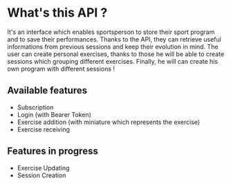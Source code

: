 # What's this API ? 

It's an interface which enables sportsperson to store their sport program and to save their performances. Thanks to the API, they can retrieve useful informations from previous sessions and keep their evolution in mind. The user can create personal exercises, thanks to those he will be able to create sessions which grouping different exercises. Finally, he will can create his own program with different sessions !

## Available features

* Subscription
* Login (with Bearer Token)
* Exercise addition (with miniature which represents the exercise)
* Exercise receiving

## Features in progress

* Exercise Updating
* Session Creation